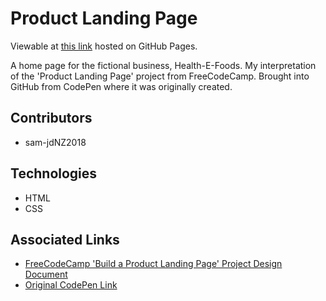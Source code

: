 # Product Landing Page

Viewable at [this link](https://sam-jdnz2018.github.io/product-landing-page/) hosted on GitHub Pages.

A home page for the fictional business, Health-E-Foods. My interpretation of the 'Product Landing Page' project from FreeCodeCamp. Brought into GitHub from CodePen where it was originally created.

## Contributors

* sam-jdNZ2018

## Technologies

* HTML
* CSS

## Associated Links

* [FreeCodeCamp 'Build a Product Landing Page' Project Design Document](https://learn.freecodecamp.org/responsive-web-design/responsive-web-design-projects/build-a-product-landing-page)
* [Original CodePen Link](https://codepen.io/sam_donaldson2018/pen/EOreyV) 
